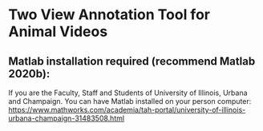 # Two View Annotation Tool for Animal Videos

## Matlab installation required (recommend Matlab 2020b):
If you are the Faculty, Staff and Students of University of Illinois, Urbana and Champaign. You can have Matlab installed on your person computer: 
https://www.mathworks.com/academia/tah-portal/university-of-illinois-urbana-champaign-31483508.html



